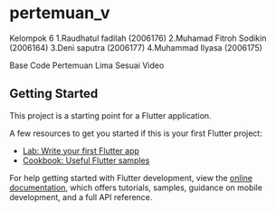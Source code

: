 # pertemuan_v 
Kelompok 6
1.Raudhatul fadilah (2006176)
2.Muhamad Fitroh Sodikin (2006164)
3.Deni saputra (2006177)
4.Muhammad Ilyasa (2006175)

Base Code Pertemuan Lima Sesuai Video

## Getting Started

This project is a starting point for a Flutter application.

A few resources to get you started if this is your first Flutter project:

- [Lab: Write your first Flutter app](https://docs.flutter.dev/get-started/codelab)
- [Cookbook: Useful Flutter samples](https://docs.flutter.dev/cookbook)

For help getting started with Flutter development, view the
[online documentation](https://docs.flutter.dev/), which offers tutorials,
samples, guidance on mobile development, and a full API reference.
